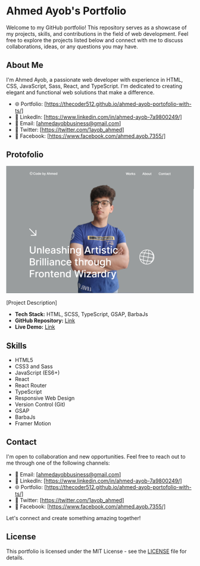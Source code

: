 # Ahmed Ayob's Portfolio

Welcome to my GitHub portfolio! This repository serves as a showcase of my projects, skills, and contributions in the field of web development. Feel free to explore the projects listed below and connect with me to discuss collaborations, ideas, or any questions you may have.

## About Me

I'm Ahmed Ayob, a passionate web developer with experience in HTML, CSS, JavaScript, Sass, React, and TypeScript. I'm dedicated to creating elegant and functional web solutions that make a difference.

-   🌐 Portfolio: [https://thecoder512.github.io/ahmed-ayob-portofolio-with-ts/]
-   💼 LinkedIn: [https://www.linkedin.com/in/ahmed-ayob-7a9800249/]
-   📧 Email: [ahmedayobbusiness@gmail.com]
-   📱 Twitter: [https://twitter.com/1ayob_ahmed]
-   📱 Facebook: [https://www.facebook.com/ahmed.ayob.7355/]

## Protofolio

![Protofolio Screenshot](./public/overview.png)

[Project Description]

-   **Tech Stack:** HTML, SCSS, TypeScript, GSAP, BarbaJs
-   **GitHub Repository:** [Link](https://github.com/thecoder512/ahmed-ayob-portofolio-with-ts)
-   **Live Demo:** [Link](https://thecoder512.github.io/ahmed-ayob-portofolio-with-ts/)

## Skills

-   HTML5
-   CSS3 and Sass
-   JavaScript (ES6+)
-   React
-   React Router
-   TypeScript
-   Responsive Web Design
-   Version Control (Git)
-   GSAP
-   BarbaJs
-   Framer Motion

## Contact

I'm open to collaboration and new opportunities. Feel free to reach out to me through one of the following channels:

-   📧 Email: [ahmedayobbusiness@gmail.com]
-   💼 LinkedIn: [https://www.linkedin.com/in/ahmed-ayob-7a9800249/]
-   🌐 Portfolio: [https://thecoder512.github.io/ahmed-ayob-portofolio-with-ts/]
-   📱 Twitter: [https://twitter.com/1ayob_ahmed]
-   📱 Facebook: [https://www.facebook.com/ahmed.ayob.7355/]

Let's connect and create something amazing together!

## License

This portfolio is licensed under the MIT License - see the [LICENSE](LICENSE) file for details.
